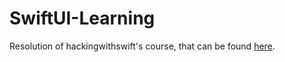 # SwiftUI-Learning
Resolution of hackingwithswift's course, that can be found [here](https://www.hackingwithswift.com/books/ios-swiftui).
